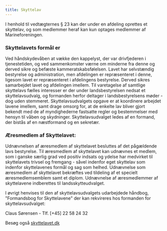 ```yaml
---
title: Skyttelav
---
```

I henhold til vedtægternes § 23 kan der under en afdeling oprettes et skyttelav, og som medlemmer heraf kan kun optages medlemmer af Marineforeningen.

### Skyttelavets formål er
Ved håndskydevåben at vække den kappelyst, der var drivfjederen i tjenestetiden, og ved sammenkomster værne om minderne fra denne og derved sikre og befæste kammeratskabsfølelsen.
Lavet har selvstændig bestyrelse og administration, men afdelingen er repræsenteret i denne, ligesom lavet er repræsenteret i afdelingens bestyrelse. Derved sikres samarbejdet lavet og afdelingen imellem.
Til varetagelse af samtlige skyttelavs fælles interesser er der under landsbestyrelsen nedsat et skyttelavsudvalg, og formanden herfor deltager i landsbestyrelsens møder - dog uden stemmeret.
Skyttelavsudvalgets opgave er at koordinere arbejdet lavene imellem, samt drage omsorg for, at de enkelte lav bliver gjort bekendt med de af myndighederne fastsatte regler og bestemmelser med hensyn til våben og skydninger.
Skyttelavsudvalget ledes af en formand, der bistås af en næstformand og en sekretær.

### Æresmedlem af Skyttelavet:
Udnævnelsen af æresmedlem af skyttelavet besluttes af det pågældende lavs bestyrelse.
Til æresmedlem af skyttelavet kan udnævnes et medlem, som i ganske særlig grad ved positiv indsats og ydelse har medvirket til skyttelavets trivsel og fremgang - såvel indenfor eget skyttelav som indenfor skyttelavenes formål og sag som helhed.
Udnævnelse som æresmedlem af skyttelavet bekræftes ved tildeling af et specielt æresmedlemsemblem samt et diplom.
Udnævnelse af æresmedlemmer af skyttelavene indberettes til landsskytteudvalget.

I øvrigt henvises til den af skyttelavsudvalgets udarbejdede håndbog, "Formandsbog for Skyttelavene" der kan rekvireres hos formanden for skyttelavsudvalget:

Claus Sørensen - Tlf. [+45] 22 58 24 32

Besøg også [skyttelavet.dk](http://www.skyttelavet.dk/)
